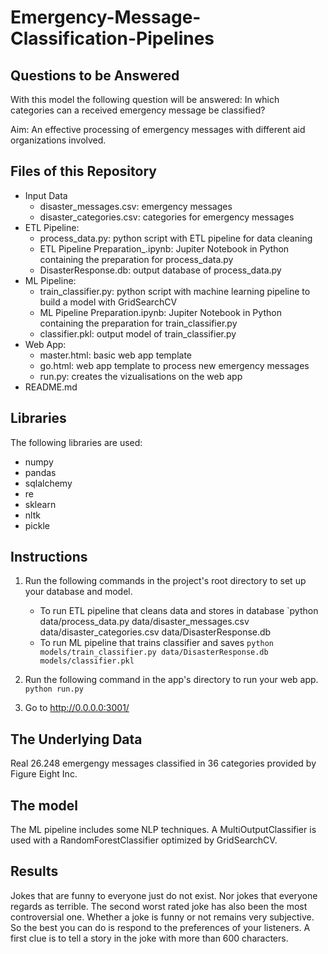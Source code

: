# Emergency-Message-Classification-Pipelines

## Questions to be Answered
With this model the following question will be answered:
In which categories can a received emergency message be classified?

Aim:
An effective processing of emergency messages with different aid organizations involved.

## Files of this Repository
* Input Data
  * disaster_messages.csv: emergency messages
  * disaster_categories.csv: categories for emergency messages
* ETL Pipeline:
  * process_data.py: python script with ETL pipeline for data cleaning
  * ETL Pipeline Preparation_.ipynb: Jupiter Notebook in Python containing the preparation for process_data.py
  * DisasterResponse.db: output database of process_data.py
* ML Pipeline:
  * train_classifier.py: python script with machine learning pipeline to build a model with GridSearchCV
  * ML Pipeline Preparation.ipynb: Jupiter Notebook in Python containing the preparation for train_classifier.py
  * classifier.pkl: output model of train_classifier.py
* Web App:
  * master.html: basic web app template
  * go.html: web app template to process new emergency messages
  * run.py: creates the vizualisations on the web app
* README.md

## Libraries
The following libraries are used:
* numpy
* pandas
* sqlalchemy
* re
* sklearn
* nltk
* pickle

## Instructions
1. Run the following commands in the project's root directory to set up your database and model.

    * To run ETL pipeline that cleans data and stores in database
        `python data/process_data.py data/disaster_messages.csv data/disaster_categories.csv data/DisasterResponse.db
    * To run ML pipeline that trains classifier and saves
        `python models/train_classifier.py data/DisasterResponse.db models/classifier.pkl`

2. Run the following command in the app's directory to run your web app.
    `python run.py`

3. Go to http://0.0.0.0:3001/

## The Underlying Data
Real 26.248 emergengy messages classified in 36 categories provided by Figure Eight Inc. 

## The model
The ML pipeline includes some NLP techniques. A MultiOutputClassifier is used with a RandomForestClassifier optimized by GridSearchCV.

## Results
Jokes that are funny to everyone just do not exist. Nor jokes that everyone regards as terrible. The second worst rated joke has also been the most controversial one.
Whether a joke is funny or not remains very subjective. So the best you can do is respond to the preferences of your listeners.
A first clue is to tell a story in the joke with more than 600 characters.
